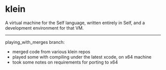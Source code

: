 klein
=====

A virtual machine for the Self language, written entirely in Self, and a development environment for that VM.

---

playing_with_merges branch:

* merged code from various klein repos
* played some with compiling under the latest xcode, on x64 machine
* took some notes on requirements for porting to x64
